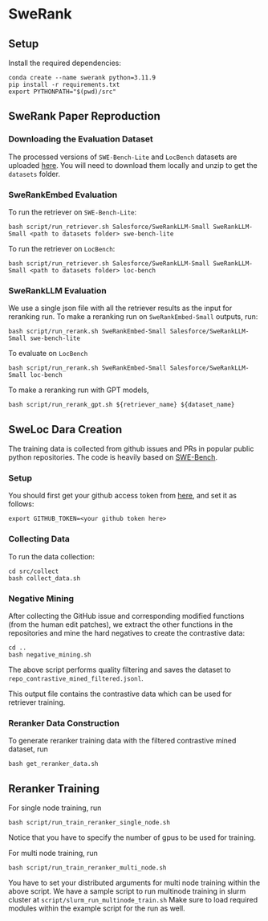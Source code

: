 # SweRank

## Setup

Install the required dependencies:
```
conda create --name swerank python=3.11.9
pip install -r requirements.txt
export PYTHONPATH="$(pwd)/src"
```

## SweRank Paper Reproduction

### Downloading the Evaluation Dataset

The processed versions of `SWE-Bench-Lite` and `LocBench` datasets are uploaded [here](). You will need to download them locally and unzip to get the `datasets` folder. 

### SweRankEmbed Evaluation

To run the retriever on `SWE-Bench-Lite`:
```
bash script/run_retriever.sh Salesforce/SweRankLLM-Small SweRankLLM-Small <path to datasets folder> swe-bench-lite
```

To run the retriever on `LocBench`:
```
bash script/run_retriever.sh Salesforce/SweRankLLM-Small SweRankLLM-Small <path to datasets folder> loc-bench
```

### SweRankLLM Evaluation
We use a single json file with all the retriever results as the input for reranking run. To make a reranking run on `SweRankEmbed-Small` outputs, run:

```
bash script/run_rerank.sh SweRankEmbed-Small Salesforce/SweRankLLM-Small swe-bench-lite
```
To evaluate on `LocBench`
```
bash script/run_rerank.sh SweRankEmbed-Small Salesforce/SweRankLLM-Small loc-bench
```

To make a reranking run with GPT models, 
```
bash script/run_rerank_gpt.sh ${retriever_name} ${dataset_name}
```

## SweLoc Dara Creation

The training data is collected from github issues and PRs in popular public python repositories. The code is heavily based on [SWE-Bench](https://github.com/SWE-bench/SWE-bench). 

### Setup

You should first get your github access token from [here](https://docs.github.com/en/authentication/keeping-your-account-and-data-secure/managing-your-personal-access-tokens), and set it as follows:
```
export GITHUB_TOKEN=<your github token here>
```

### Collecting Data

To run the data collection:
```
cd src/collect
bash collect_data.sh
```

### Negative Mining

After collecting the GitHub issue and corresponding modified functions (from the human edit patches), we extract the other functions in the repositories and mine the hard negatives to create the contrastive data:
```
cd ..
bash negative_mining.sh
```
The above script performs quality filtering and saves the dataset to `repo_contrastive_mined_filtered.jsonl`.

This output file contains the contrastive data which can be used for retriever training. 

### Reranker Data Construction

To generate reranker training data with the filtered contrastive mined dataset, run
```
bash get_reranker_data.sh
```

## Reranker Training

For single node training, run
```
bash script/run_train_reranker_single_node.sh
```
Notice that you have to specify the number of gpus to be used for training.

For multi node training, run
```
bash script/run_train_reranker_multi_node.sh
```
You have to set your distributed arguments for multi node training within the above script.
We have a sample script to run multinode training in slurm cluster at `script/slurm_run_multinode_train.sh`
Make sure to load required modules within the example script for the run as well.